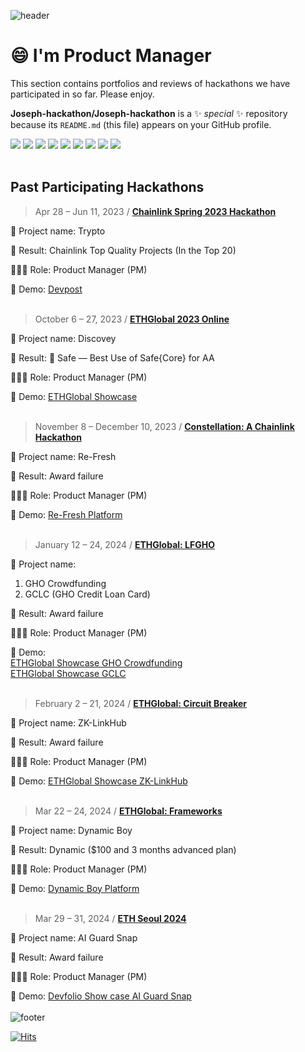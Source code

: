 ![header](https://capsule-render.vercel.app/api?type=waving&color=auto&height=300&section=header&text=Hackathon%20Review&fontSize=40&animation=fadeIn&fontAlignY=38)

# 😄 I'm Product Manager
This section contains portfolios and reviews of hackathons we have participated in so far.
Please enjoy.

**Joseph-hackathon/Joseph-hackathon** is a ✨ _special_ ✨ repository because its `README.md` (this file) appears on your GitHub profile.

<img src="https://img.shields.io/badge/Figma-F24E1E?style=flat&logo=Figma&logoColor=white"/> <img src="https://img.shields.io/badge/Google Docs-4285F4?style=flat&logo=googledocs&logoColor=white"/> <img src="https://img.shields.io/badge/Google Sheet-34A853?style=flat&logo=googlesheets&logoColor=white"/> <img src="https://img.shields.io/badge/Google Meet-00897B?style=flat&logo=googlemeet&logoColor=white"/> <img src="https://img.shields.io/badge/Notion-ffffff?style=flat&logo=notion&logoColor=black"/> <img src="https://img.shields.io/badge/obsidian-7C3AED?style=flat&logo=obsidian&logoColor=white"/> <img src="https://img.shields.io/badge/Youtube-FF0000?style=flat&logo=youtube&logoColor=white"/> <img src="https://img.shields.io/badge/Mark down-ffffff?style=flat&logo=markdown&logoColor=black"/> <img src="https://img.shields.io/badge/Python-3776AB?style=flat&logo=python&logoColor=white"/>
<br></br>
## Past Participating Hackathons
> Apr 28 – Jun 11, 2023 / [**Chainlink Spring 2023 Hackathon**](https://github.com/Joseph-hackathon/hackathon/blob/main/Chainlink%20Spring%202023%20Hackathon.md)

  🛫 Project name: Trypto
  
  👑 Result: Chainlink Top Quality Projects (In the Top 20)
  
  👨🏼‍💻 Role: Product Manager (PM)
  
  📢 Demo: [Devpost](https://devpost.com/software/not-yet-6rw8c2)
<br></br>
> October 6 – 27, 2023 / [**ETHGlobal 2023 Online**](https://github.com/Joseph-hackathon/hackathon/blob/main/ETHGlobal%202023%20Online.md)

  📶 Project name: Discovey
  
  👑 Result: 🥉 Safe — Best Use of Safe{Core} for AA
  
  👨🏼‍💻 Role: Product Manager (PM)
  
  📢 Demo: [ETHGlobal Showcase](https://ethglobal.com/showcase/discovey-tuywc)
<br></br>
> November 8 – December 10, 2023 / [**Constellation: A Chainlink Hackathon**](https://github.com/Joseph-hackathon/hackathon/blob/main/Constellation%3A%20A%20Chainlink%20Hackathon.md)

  📶 Project name: Re-Fresh
  
  👑 Result: Award failure
  
  👨🏼‍💻 Role: Product Manager (PM)
  
  📢 Demo: [Re-Fresh Platform](https://refresh.hackathemy.me/)
  <br></br>
> January 12 – 24, 2024 / [**ETHGlobal: LFGHO**](https://github.com/Joseph-hackathon/hackathon/blob/main/LFGHO%20Hackathon.md)

  📶 Project name: 
  1. GHO Crowdfunding
  2. GCLC (GHO Credit Loan Card)
  
  👑 Result: Award failure
  
  👨🏼‍💻 Role: Product Manager (PM)
  
  📢 Demo: 
  <br>[ETHGlobal Showcase GHO Crowdfunding](https://ethglobal.com/showcase/gho-crowdfunding-pig7a)</br>
  [ETHGlobal Showcase GCLC](https://ethglobal.com/showcase/gclc-9vtzp)
<br></br>
> February 2 – 21, 2024 / [**ETHGlobal: Circuit Breaker**](https://github.com/Joseph-hackathon/hackathon/blob/main/ETHGlobal%3A%20Circuit%20Breaker.md)

  📶 Project name: ZK-LinkHub
  
  👑 Result: Award failure
  
  👨🏼‍💻 Role: Product Manager (PM)
  
  📢 Demo: [ETHGlobal Showcase ZK-LinkHub](https://ethglobal.com/showcase/zk-conhub-yfk7g)
  <br></br>
> Mar 22 – 24, 2024 / [**ETHGlobal: Frameworks**](https://github.com/Joseph-hackathon/hackathon/blob/main/ETHGlobal%3A%20Circuit%20Breaker.md)

  📶 Project name: Dynamic Boy
  
  👑 Result: Dynamic ($100 and 3 months advanced plan)
  
  👨🏼‍💻 Role: Product Manager (PM)
  
  📢 Demo: [Dynamic Boy Platform](https://gameboy.web.app/)
<br></br>
> Mar 29 – 31, 2024 / [**ETH Seoul 2024**](https://github.com/Joseph-hackathon/hackathon/blob/main/ETHGlobal%3A%20Circuit%20Breaker.md)

  📶 Project name: AI Guard Snap
  
  👑 Result: Award failure
  
  👨🏼‍💻 Role: Product Manager (PM)
  
  📢 Demo: [Devfolio Show case AI Guard Snap](https://devfolio.co/projects/dappassistants-9d92)
<br></br>
![footer](https://capsule-render.vercel.app/api?type=waving&color=auto&height=90&section=footer)

[![Hits](https://hits.seeyoufarm.com/api/count/incr/badge.svg?url=https%3A%2F%2Fgithub.com%2Fjoesph-hackathon%2Fhit-counter&count_bg=%23D76FEF&title_bg=%23555555&icon=&icon_color=%23E7E7E7&title=hits&edge_flat=false)](https://hits.seeyoufarm.com)
